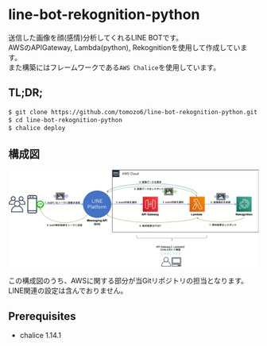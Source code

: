 # line-bot-rekognition-python
送信した画像を顔(感情)分析してくれるLINE BOTです。<br>
AWSのAPIGateway, Lambda(python), Rekognitionを使用して作成しています。<br>
また構築にはフレームワークである`AWS Chalice`を使用しています。<br>

## TL;DR;
```
$ git clone https://github.com/tomozo6/line-bot-rekognition-python.git
$ cd line-bot-rekognition-python
$ chalice deploy
```

## 構成図

![構成図](https://github.com/tomozo6/line-bot-rekognition-python/blob/master/doc/line-bot-rekognition-python.png)

この構成図のうち、AWSに関する部分が当Gitリポジトリの担当となります。
LINE関連の設定は含んでおりません。

## Prerequisites
- chalice 1.14.1

